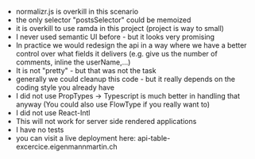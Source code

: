 - normalizr.js is overkill in this scenario
- the only selector "postsSelector" could be memoized
- it is overkill to use ramda in this project (project is way to small)
- I never used semantic UI before - but it looks very promising
- In practice we would redesign the api in a way where we have a better control over what fields it delivers (e.g. give us the number of comments, inline the userName,...)
- It is not "pretty" - but that was not the task
- generally we could cleanup this code - but it really depends on the coding style you already have
- I did not use PropTypes -> Typescript is much better in handling that anyway (You could also use FlowType if you really want to)
- I did not use React-Intl
- This will not work for server side rendered applications
- I have no tests
- you can visit a live deployment here: api-table-excercice.eigenmannmartin.ch